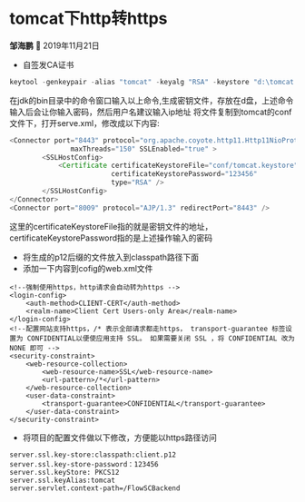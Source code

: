 # tomcat下http转https

**邹海鹏** :man:  2019年11月21日

* 自签发CA证书
``` java
keytool -genkeypair -alias "tomcat" -keyalg "RSA" -keystore "d:\tomcat.keystore" 
```  
在jdk的bin目录中的命令窗口输入以上命令,生成密钥文件，存放在d盘，上述命令输入后会让你输入密码，然后用户名建议输入ip地址
将文件复制到tomcat的conf文件下，打开serve.xml，修改成以下内容:
``` java
<Connector port="8443" protocol="org.apache.coyote.http11.Http11NioProtocol"
               maxThreads="150" SSLEnabled="true" >
        <SSLHostConfig>
            <Certificate certificateKeystoreFile="conf/tomcat.keystore"
                         certificateKeystorePassword="123456"       
                         type="RSA" />
        </SSLHostConfig>
</Connector>
<Connector port="8009" protocol="AJP/1.3" redirectPort="8443" />
```
这里的certificateKeystoreFile指的就是密钥文件的地址，certificateKeystorePassword指的是上述操作输入的密码

* 将生成的p12后缀的文件放入到classpath路径下面
* 添加一下内容到cofig的web.xml文件
```
<!--强制使用https，http请求会自动转为https -->
<login-config>
    <auth-method>CLIENT-CERT</auth-method>
    <realm-name>Client Cert Users-only Area</realm-name>
</login-config>
<!--配置网站支持https，/* 表示全部请求都走https， transport-guarantee 标签设置为 CONFIDENTIAL以便使应用支持 SSL。 如果需要关闭 SSL ，将 CONFIDENTIAL 改为 NONE 即可 -->
<security-constraint>
    <web-resource-collection>
        <web-resource-name>SSL</web-resource-name>
        <url-pattern>/*</url-pattern>
    </web-resource-collection>
    <user-data-constraint>
        <transport-guarantee>CONFIDENTIAL</transport-guarantee>
    </user-data-constraint>
</security-constraint>
``` 
* 将项目的配置文件做以下修改，方便能以https路径访问
```
server.ssl.key-store:classpath:client.p12
server.ssl.key-store-password：123456
server.ssl.keyStore: PKCS12
server.ssl.keyAlias:tomcat
server.servlet.context-path=/FlowSCBackend
```

